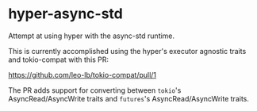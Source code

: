 # hyper-async-std

Attempt at using hyper with the async-std runtime.

This is currently accomplished using the hyper's executor agnostic traits and tokio-compat with this PR:

https://github.com/leo-lb/tokio-compat/pull/1

The PR adds support for converting between `tokio`'s AsyncRead/AsyncWrite traits and `futures`'s AsyncRead/AsyncWrite traits.
